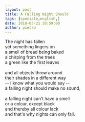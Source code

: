 ```yaml
---
layout: post
title: A Falling Night Should
tags: [speciale,english,]
date: 2018-03-21 20:59:00
author: pietro
---
```

The night has fallen<br/>yet something lingers on<br/>a smell of bread being baked<br/>a chirping from the trees<br/>a green like the first leaves<br/><br/>and all objects throw around<br/>their shades in a different way<br/>-- I know what you would say --<br/>a falling night should make no sound,<br/><br/>a falling night can't have a smell<br/>or a colour, except black<br/>and thereby all colour lack<br/>and that's why nights can only fall.

